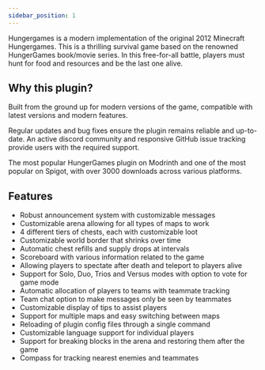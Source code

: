 ```yaml
---
sidebar_position: 1
---
```


Hungergames is a modern implementation of the original 2012 Minecraft Hungergames. This is a thrilling survival game based on the renowned HungerGames book/movie series. In this free-for-all battle, players must hunt for food and resources and be the last one alive.

## **Why this plugin?**

Built from the ground up for modern versions of the game, compatible with latest versions and modern features.

Regular updates and bug fixes ensure the plugin remains reliable and up-to-date. An active discord community and responsive GitHub issue tracking provide users with the required support.

The most popular HungerGames plugin on Modrinth and one of the most popular on Spigot, with over 3000 downloads across various platforms.

## **Features**

- Robust announcement system with customizable messages
- Customizable arena allowing for all types of maps to work
- 4 different tiers of chests, each with customizable loot
- Customizable world border that shrinks over time
- Automatic chest refills and supply drops at intervals
- Scoreboard with various information related to the game
- Allowing players to spectate after death and teleport to players alive
- Support for Solo, Duo, Trios and Versus modes with option to vote for game mode
- Automatic allocation of players to teams with teammate tracking
- Team chat option to make messages only be seen by teammates
- Customizable display of tips to assist players
- Support for multiple maps and easy switching between maps
- Reloading of plugin config files through a single command
- Customizable language support for individual players
- Support for breaking blocks in the arena and restoring them after the game
- Compass for tracking nearest enemies and teammates




